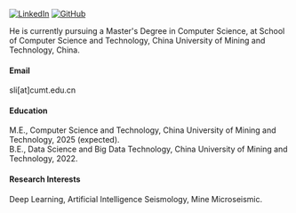 

[![LinkedIn](https://img.shields.io/badge/LinkedIn-0077B5?style=for-the-badge&logo=linkedin&logoColor=white)](https://www.linkedin.com/in/arturo-morcillo-cobo-802255212/)
[![GitHub](https://img.shields.io/badge/GitHub-100000?style=for-the-badge&logo=github&logoColor=white)](https://github.com/artmccyber)


He is currently pursuing a Master's Degree in Computer Science, at School of Computer Science and Technology, China University of Mining and Technology, China.

#### Email
sli[at]cumt.edu.cn


#### Education
M.E., Computer Science and Technology, China University of Mining and Technology, 2025 (expected).\
B.E., Data Science and Big Data Technology, China University of Mining and Technology, 2022.

#### Research Interests
Deep Learning, Artificial Intelligence Seismology, Mine Microseismic.

